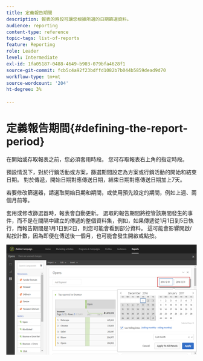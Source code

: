 ```yaml
---
title: 定義報告期間
description: 報表的時段可讓您根據所選的日期篩選資料。
audience: reporting
content-type: reference
topic-tags: list-of-reports
feature: Reporting
role: Leader
level: Intermediate
exl-id: 1fa05187-0488-4649-b903-079bfa4628f1
source-git-commit: fcb5c4a92f23bdffd1082b7b044b5859dead9d70
workflow-type: tm+mt
source-wordcount: '204'
ht-degree: 3%

---
```


# 定義報告期間{#defining-the-report-period}

在開始或存取報表之前，您必須套用時段。 您可存取報表右上角的指定時段。

預設情況下，對於行銷活動或方案，篩選期間設定為方案或行銷活動的開始和結束日期。 對於傳遞，開始日期對應傳送日期，結束日期對應傳送日期加上7天。

若要修改篩選器，請選取開始日期和期間，或使用預先設定的期間，例如上週、兩個月前等。

套用或修改篩選器時，報表會自動更新。 選取的報告期間將控管該期間發生的事件，而不是在間隔中建立的傳遞的整個資料集，例如，如果傳遞從1月1日到5日執行，而報告期間是1月1日到2日，則您可能會看到部分資料。 這可能會影響開啟/點按計數，因為即便在傳送後一個月，也可能會發生開啟或點按。

![](assets/campaign_reports_5.png)
